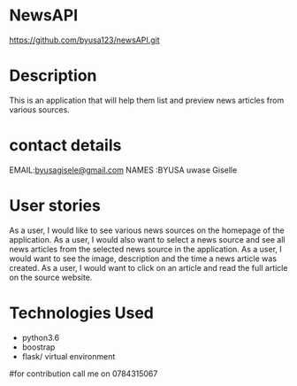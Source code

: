 # NewsAPI


https://github.com/byusa123/newsAPI.git
# Description
This is an application that will help them list and preview news articles from various sources.  
# contact details 
EMAIL:byusagisele@gmail.com 
NAMES :BYUSA uwase Giselle
# User stories 

As a user, I would like to see various news sources on the homepage of the application.
As a user, I would also want to select a news source and see all news articles from the selected news source in the application.
As a user, I would want to see the image, description and the time a news article was created.
As a user, I would want to click on an article and read the full article on the source website.
# Technologies Used 
- python3.6
- boostrap
- flask/ virtual environment 


#for contribution call me on 
0784315067

